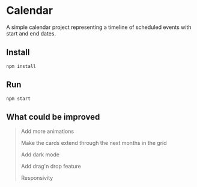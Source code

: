 # Calendar

A simple calendar project representing a timeline of scheduled events with start and end dates.

## Install

`npm install`

## Run

`npm start`

## What could be improved

> Add more animations
> 
> Make the cards extend through the next months in the grid
> 
> Add dark mode
> 
> Add drag'n drop feature
> 
> Responsivity

